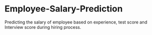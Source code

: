 # Employee-Salary-Prediction
Predicting the salary of employee based on experience, test score and Interview score during hiring process.
